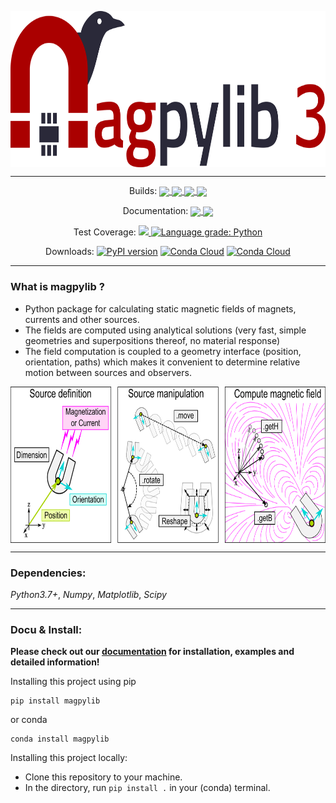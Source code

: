 
<p align="center"><img align="center" src=docs/_static/images/magpylib_flag.png height="250"><p>

---
<div>
<p align="center"> Builds: 
<a href="https://anaconda.org/conda-forge/magpylib">
<img align='center' src="https://anaconda.org/conda-forge/magpylib/badges/platforms.svg"> 
  </a>
<a href="https://dev.azure.com/magpylib/magpylib/_build/latest?definitionId=1&branchName=master"> <img align='center' src="https://dev.azure.com/magpylib/magpylib/_apis/build/status/magpylib.magpylib?branchName=master"> </a>
<a href="https://circleci.com/gh/magpylib/magpylib"> <img align='center' src="https://circleci.com/gh/magpylib/magpylib.svg?style=svg"> </a>
<a href="https://ci.appveyor.com/project/OrtnerMichael/magpylib/branch/master"> <img align='center' src="https://ci.appveyor.com/api/projects/status/0mka52e1tqnkgnx3/branch/master?svg=true"> </a>

</p>

<p align="center"> Documentation: 
<a href="https://magpylib.readthedocs.io/en/latest/"> <img align='center' src="https://readthedocs.org/projects/magpylib/badge/?version=latest"> </a>
<a href="https://www.gnu.org/licenses/agpl-3.0"> <img align='center' src="https://img.shields.io/badge/License-AGPL%20v3-blue.svg"> </a>
</p>

<p align="center"> Test Coverage: 
<a href="https://codecov.io/gh/magpylib/magpylib">
  <img src="https://codecov.io/gh/magpylib/magpylib/branch/master/graph/badge.svg" />
  
</a>
<a href="https://lgtm.com/projects/g/magpylib/magpylib/context:python"><img alt="Language grade: Python" src="https://img.shields.io/lgtm/grade/python/g/magpylib/magpylib.svg?logo=lgtm&logoWidth=18"/></a>
</p>

<p align="center"> Downloads: 
<a href="https://pypi.org/project/magpylib/">
<img src="https://badge.fury.io/py/magpylib.svg" alt="PyPI version" height="18"></a>
<a href="https://anaconda.org/conda-forge/magpylib"><img src="https://anaconda.org/conda-forge/magpylib/badges/version.svg" alt="Conda Cloud" height="18"></a>
<a href="https://anaconda.org/conda-forge/magpylib"><img src="https://anaconda.org/conda-forge/magpylib/badges/installer/conda.svg" alt="Conda Cloud" height="18"></a>
</p>

</div>

---

### What is magpylib ?
- Python package for calculating static magnetic fields of magnets, currents and other sources.
- The fields are computed using analytical solutions (very fast, simple geometries and superpositions thereof, no material response)
- The field computation is coupled to a geometry interface (position, orientation, paths) which makes it convenient to determine relative motion between sources and observers.

<p align="center">
    <img align='center' src=docs/_static/images/index/source_fundamentals.png height="250">
</p>

---

### Dependencies: 
_Python3.7+_, _Numpy_, _Matplotlib_, _Scipy_

---

### Docu & Install:

**Please check out our [documentation](https://magpylib.readthedocs.io/en/latest) for installation, examples and detailed information!**

Installing this project using pip
  ```
  pip install magpylib
  ```

or conda
  ```
  conda install magpylib
  ```

Installing this project locally:
- Clone this repository to your machine.
- In the directory, run `pip install .` in your (conda) terminal.




